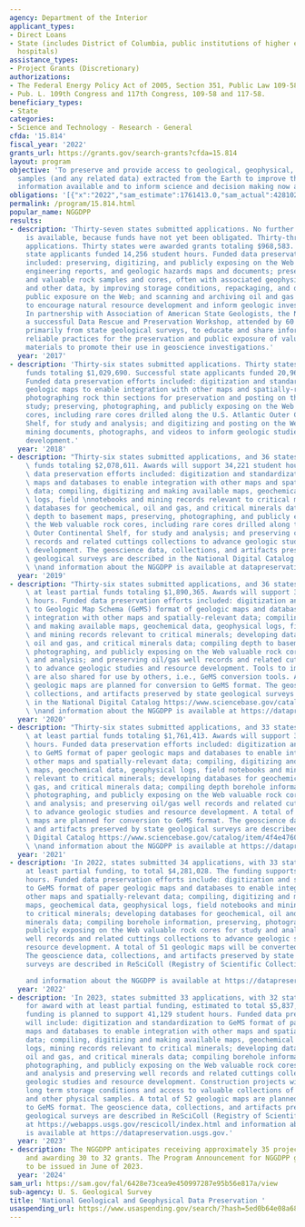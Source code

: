 ```yaml
---
agency: Department of the Interior
applicant_types:
- Direct Loans
- State (includes District of Columbia, public institutions of higher education and
  hospitals)
assistance_types:
- Project Grants (Discretionary)
authorizations:
- The Federal Energy Policy Act of 2005, Section 351, Public Law 109-58.
- Pub. L. 109th Congress and 117th Congress, 109-58 and 117-58.
beneficiary_types:
- State
categories:
- Science and Technology - Research - General
cfda: '15.814'
fiscal_year: '2022'
grants_url: https://grants.gov/search-grants?cfda=15.814
layout: program
objective: 'To preserve and provide access to geological, geophysical, and engineering
  samples (and any related data) extracted from the Earth to improve the breadth of
  information available and to inform science and decision making now and in the future. '
obligations: '[{"x":"2022","sam_estimate":1761413.0,"sam_actual":4281028.0,"usa_spending_actual":3481660.8800000004},{"x":"2023","sam_estimate":5837102.0,"sam_actual":5837102.0,"usa_spending_actual":5272451.91},{"x":"2024","sam_estimate":4815025.0,"sam_actual":0.0,"usa_spending_actual":4108618.3000000007}]'
permalink: /program/15.814.html
popular_name: NGGDPP
results:
- description: 'Thirty-seven states submitted applications. No further information
    is available, because funds have not yet been obligated. Thirty-three states submitted
    applications. Thirty states were awarded grants totaling $968,583. Successful
    state applicants funded 14,256 student hours. Funded data preservation efforts
    included: preserving, digitizing, and publicly exposing on the Web aerial imagery,
    engineering reports, and geologic hazards maps and documents; preserving unique
    and valuable rock samples and cores, often with associated geophysical logs, maps,
    and other data, by improving storage conditions, repackaging, and digitizing for
    public exposure on the Web; and scanning and archiving oil and gas well records
    to encourage natural resource development and inform geologic investigations.
    In partnership with Association of American State Geologists, the NGGDPP conducted
    a successful Data Rescue and Preservation Workshop, attended by 60 representatives
    primarily from state geological surveys, to educate and share information about
    reliable practices for the preservation and public exposure of valuable data and
    materials to promote their use in geoscience investigations.'
  year: '2017'
- description: 'Thirty-six states submitted applications. Thirty states were awarded
    funds totaling $1,029,690. Successful state applicants funded 20,963 student hours.
    Funded data preservation efforts included: digitization and standardization of
    geologic maps to enable integration with other maps and spatially-relevant data;
    photographing rock thin sections for preservation and posting on the Web for direct
    study; preserving, photographing, and publicly exposing on the Web valuable rock
    cores, including rare cores drilled along the U.S. Atlantic Outer Continental
    Shelf, for study and analysis; and digitizing and posting on the Web historic
    mining documents, photographs, and videos to inform geologic studies and resource
    development.'
  year: '2018'
- description: "Thirty-six states submitted applications, and 36 states were\nawarded\
    \ funds totaling $2,078,611. Awards will support 34,221 student hours. Funded\
    \ data preservation efforts included: digitization and standardization of geologic\
    \ maps and databases to enable integration with other maps and spatially-relevant\
    \ data; compiling, digitizing and making available maps, geochemical data, geophysical\
    \ logs, field \nnotebooks and mining records relevant to critical minerals; developing\
    \ databases for geochemical, oil and gas, and critical minerals data; compiling\
    \ depth to basement maps, preserving, photographing, and publicly exposing on\
    \ the Web valuable rock cores, including rare cores drilled along the U.S. Atlantic\
    \ Outer Continental Shelf, for study and analysis; and preserving oil/gas well\
    \ records and related cuttings collections to advance geologic studies and resource\
    \ development. The geoscience data, collections, and artifacts preserved by state\
    \ geological surveys are described in the National Digital Catalog https://www.sciencebase.gov/catalog/item/4f4e4760e4b07f02db47dfb4)\
    \ \nand information about the NGGDPP is available at datapreservation.usgs.gov."
  year: '2019'
- description: "Thirty-six states submitted applications, and 36 states were\nawarded\
    \ at least partial funds totaling $1,890,365. Awards will support 31,597 student\
    \ hours. Funded data preservation efforts included: digitization and standardization\
    \ to Geologic Map Schema (GeMS) format of geologic maps and databases to enable\
    \ integration with other maps and spatially-relevant data; compiling, digitizing\
    \ and making available maps, geochemical data, geophysical logs, field notebooks\
    \ and mining records relevant to critical minerals; developing databases for geochemical,\
    \ oil and gas, and critical minerals data; compiling depth to basement maps, preserving,\
    \ photographing, and publicly exposing on the Web valuable rock cores for study\
    \ and analysis; and preserving oil/gas well records and related cuttings collections\
    \ to advance geologic studies and resource development. Tools to improve efficiency\
    \ are also shared for use by others, i.e., GeMS conversion tools. A total of 324\
    \ geologic maps are planned for conversion to GeMS format. The geoscience data,\
    \ collections, and artifacts preserved by state geological surveys are described\
    \ in the National Digital Catalog https://www.sciencebase.gov/catalog/item/4f4e4760e4b07f02db47dfb4)\
    \ \nand information about the NGGDPP is available at https://datapreservation.usgs.gov."
  year: '2020'
- description: "Thirty-six states submitted applications, and 33 states were\nawarded\
    \ at least partial funds totaling $1,761,413. Awards will support 33,380 student\
    \ hours. Funded data preservation efforts included: digitization and standardization\
    \ to GeMS format of paper geologic maps and databases to enable integration with\
    \ other maps and spatially-relevant data; compiling, digitizing and making available\
    \ maps, geochemical data, geophysical logs, field notebooks and mining records\
    \ relevant to critical minerals; developing databases for geochemical, oil and\
    \ gas, and critical minerals data; compiling depth borehole information, preserving,\
    \ photographing, and publicly exposing on the Web valuable rock cores for study\
    \ and analysis; and preserving oil/gas well records and related cuttings collections\
    \ to advance geologic studies and resource development. A total of 172 geologic\
    \ maps are planned for conversion to GeMS format. The geoscience data, collections,\
    \ and artifacts preserved by state geological surveys are described in the National\
    \ Digital Catalog https://www.sciencebase.gov/catalog/item/4f4e4760e4b07f02db47dfb4)\
    \ \nand information about the NGGDPP is available at https://datapreservation.usgs.gov."
  year: '2021'
- description: 'In 2022, states submitted 34 applications, with 33 states awarded
    at least partial funding, to total $4,281,028. The funding supports 37,173 student
    hours. Funded data preservation efforts include: digitization and standardization
    to GeMS format of paper geologic maps and databases to enable integration with
    other maps and spatially-relevant data; compiling, digitizing and making available
    maps, geochemical data, geophysical logs, field notebooks and mining records relevant
    to critical minerals; developing databases for geochemical, oil and gas, and critical
    minerals data; compiling borehole information, preserving, photographing, and
    publicly exposing on the Web valuable rock cores for study and analysis and preserving
    well records and related cuttings collections to advance geologic studies and
    resource development. A total of 51 geologic maps will be converted to GeMS format.
    The geoscience data, collections, and artifacts preserved by state geological
    surveys are described in ReSciColl (Registry of Scientific Collections), at https://webapps.usgs.gov/rescicoll/index.html

    and information about the NGGDPP is available at https://datapreservation.usgs.gov.'
  year: '2022'
- description: 'In 2023, states submitted 33 applications, with 32 states planned
    for award with at least partial funding, estimated to total $5,837,103. The estimated
    funding is planned to support 41,129 student hours. Funded data preservation efforts
    will include: digitization and standardization to GeMS format of paper geologic
    maps and databases to enable integration with other maps and spatially-relevant
    data; compiling, digitizing and making available maps, geochemical data, geophysical
    logs, mining records relevant to critical minerals; developing databases for geochemical,
    oil and gas, and critical minerals data; compiling borehole information, preserving,
    photographing, and publicly exposing on the Web valuable rock cores for study
    and analysis and preserving well records and related cuttings collections to advance
    geologic studies and resource development. Construction projects will provide
    long term storage conditions and access to valuable collections of cores, cuttings
    and other physical samples. A total of 52 geologic maps are planned for conversion
    to GeMS format. The geoscience data, collections, and artifacts preserved by state
    geological surveys are described in ReSciColl (Registry of Scientific Collections),
    at https://webapps.usgs.gov/rescicoll/index.html and information about the NGGDPP
    is available at https://datapreservation.usgs.gov.'
  year: '2023'
- description: The NGGDPP anticipates receiving approximately 35 project proposals,
    and awarding 30 to 32 grants. The Program Announcement for NGGDPP grants is expected
    to be issued in June of 2023.
  year: '2024'
sam_url: https://sam.gov/fal/6428e73cea9e450997287e95b56e817a/view
sub-agency: U. S. Geological Survey
title: 'National Geological and Geophysical Data Preservation '
usaspending_url: https://www.usaspending.gov/search/?hash=5ed0b64e08a6807ef9e20f9a114ff8a4
---
```

